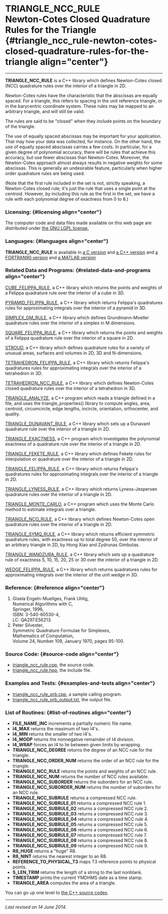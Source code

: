 TRIANGLE\_NCC\_RULE\
Newton-Cotes Closed Quadrature Rules for the Triangle {#triangle_ncc_rule-newton-cotes-closed-quadrature-rules-for-the-triangle align="center"}
=====================================================

------------------------------------------------------------------------

**TRIANGLE\_NCC\_RULE** is a C++ library which defines Newton-Cotes
closed (NCC) quadrature rules over the interior of a triangle in 2D.

Newton-Cotes rules have the characteristic that the abscissas are
equally spaced. For a triangle, this refers to spacing in the unit
reference triangle, or in the barycentric coordinate system. These rules
may be mapped to an arbitrary triangle, and will still be valid.

The rules are said to be "closed" when they include points on the
boundary of the triangle.

The use of equally spaced abscissas may be important for your
application. That may how your data was collected, for instance. On the
other hand, the use of equally spaced abscissas carries a few costs. In
particular, for a given degree of polynomial accuracy, there will be
rules that achieve this accuracy, but use fewer abscissas than
Newton-Cotes. Moreover, the Newton-Cotes approach almost always results
in negative weights for some abscissas. This is generally an undesirable
feature, particularly when higher order quadrature rules are being used.

(Note that the first rule included in the set is not, strictly speaking,
a Newton-Cotes closed rule; it's just the rule that uses a single point
at the centroid. However, by including this rule as the first in the
set, we have a rule with each polynomial degree of exactness from 0 to
8.)

### Licensing: {#licensing align="center"}

The computer code and data files made available on this web page are
distributed under [the GNU LGPL license.](../../txt/gnu_lgpl.txt)

### Languages: {#languages align="center"}

**TRIANGLE\_NCC\_RULE** is available in [a C
version](../../c_src/triangle_ncc_rule/triangle_ncc_rule.md) and [a
C++ version](../../master/triangle_ncc_rule/triangle_ncc_rule.md) and
[a FORTRAN90
version](../../f_src/triangle_ncc_rule/triangle_ncc_rule.md) and [a
MATLAB version](../../m_src/triangle_ncc_rule/triangle_ncc_rule.md)

### Related Data and Programs: {#related-data-and-programs align="center"}

[CUBE\_FELIPPA\_RULE](../../master/cube_felippa_rule/cube_felippa_rule.md),
a C++ library which returns the points and weights of a Felippa
quadrature rule over the interior of a cube in 3D.

[PYRAMID\_FELIPPA\_RULE](../../master/pyramid_felippa_rule/pyramid_felippa_rule.md),
a C++ library which returns Felippa's quadratures rules for
approximating integrals over the interior of a pyramid in 3D.

[SIMPLEX\_GM\_RULE](../../master/simplex_gm_rule/simplex_gm_rule.md),
a C++ library which defines Grundmann-Moeller quadrature rules over the
interior of a simplex in M dimensions.

[SQUARE\_FELIPPA\_RULE](../../master/square_felippa_rule/square_felippa_rule.md),
a C++ library which returns the points and weights of a Felippa
quadrature rule over the interior of a square in 2D.

[STROUD](../../master/stroud/stroud.md), a C++ library which defines
quadrature rules for a variety of unusual areas, surfaces and volumes in
2D, 3D and N-dimensions.

[TETRAHEDRON\_FELIPPA\_RULE](../../master/tetrahedron_felippa_rule/tetrahedron_felippa_rule.md),
a C++ library which returns Felippa's quadratures rules for
approximating integrals over the interior of a tetrahedron in 3D.

[TETRAHEDRON\_NCC\_RULE](../../master/tetrahedron_ncc_rule/tetrahedron_ncc_rule.md),
a C++ library which defines Newton-Cotes closed quadrature rules over
the interior of a tetrahedron in 3D.

[TRIANGLE\_ANALYZE](../../master/triangle_analyze/triangle_analyze.md),
a C++ program which reads a triangle defined in a file, and uses the
triangle\_properties() library to compute angles, area, centroid,
circumcircle, edge lengths, incircle, orientation, orthocenter, and
quality.

[TRIANGLE\_DUNAVANT\_RULE](../../master/triangle_dunavant_rule/triangle_dunavant_rule.md),
a C++ library which sets up a Dunavant quadrature rule over the interior
of a triangle in 2D.

[TRIANGLE\_EXACTNESS](../../master/triangle_exactness/triangle_exactness.md),
a C++ program which investigates the polynomial exactness of a
quadrature rule over the interior of a triangle in 2D.

[TRIANGLE\_FEKETE\_RULE](../../master/triangle_fekete_rule/triangle_fekete_rule.md),
a C++ library which defines Fekete rules for interpolation or quadrature
over the interior of a triangle in 2D.

[TRIANGLE\_FELIPPA\_RULE](../../master/triangle_felippa_rule/triangle_felippa_rule.md),
a C++ library which returns Felippa's quadratures rules for
approximating integrals over the interior of a triangle in 2D.

[TRIANGLE\_LYNESS\_RULE](../../master/triangle_lyness_rule/triangle_lyness_rule.md),
a C++ library which returns Lyness-Jespersen quadrature rules over the
interior of a triangle in 2D.

[TRIANGLE\_MONTE\_CARLO](../../master/triangle_monte_carlo/triangle_monte_carlo.md),
a C++ program which uses the Monte Carlo method to estimate integrals
over a triangle.

[TRIANGLE\_NCO\_RULE](../../master/triangle_nco_rule/triangle_nco_rule.md),
a C++ library which defines Newton-Cotes open quadrature rules over the
interior of a triangle in 2D.

[TRIANGLE\_SYMQ\_RULE](../../master/triangle_symq_rule/triangle_symq_rule.md),
a C++ library which returns efficient symmetric quadrature rules, with
exactness up to total degree 50, over the interior of an arbitrary
triangle in 2D, by Hong Xiao and Zydrunas Gimbutas.

[TRIANGLE\_WANDZURA\_RULE](../../master/triangle_wandzura_rule/triangle_wandzura_rule.md),
a C++ library which sets up a quadrature rule of exactness 5, 10, 15,
20, 25 or 30 over the interior of a triangle in 2D.

[WEDGE\_FELIPPA\_RULE](../../master/wedge_felippa_rule/wedge_felippa_rule.md),
a C++ library which returns quadratures rules for approximating
integrals over the interior of the unit wedge in 3D.

### Reference: {#reference align="center"}

1.  Gisela Engeln-Muellges, Frank Uhlig,\
    Numerical Algorithms with C,\
    Springer, 1996,\
    ISBN: 3-540-60530-4,\
    LC: QA297.E56213.
2.  Peter Silvester,\
    Symmetric Quadrature Formulae for Simplexes,\
    Mathematics of Computation,\
    Volume 24, Number 109, January 1970, pages 95-100.

### Source Code: {#source-code align="center"}

-   [triangle\_ncc\_rule.cpp](triangle_ncc_rule.cpp), the source code.
-   [triangle\_ncc\_rule.hpp](triangle_ncc_rule.hpp), the include file.

### Examples and Tests: {#examples-and-tests align="center"}

-   [triangle\_ncc\_rule\_prb.cpp](triangle_ncc_rule_prb.cpp), a sample
    calling program.
-   [triangle\_ncc\_rule\_prb\_output.txt](triangle_ncc_rule_prb_output.txt),
    the output file.

### List of Routines: {#list-of-routines align="center"}

-   **FILE\_NAME\_INC** increments a partially numeric file name.
-   **I4\_MAX** returns the maximum of two I4's.
-   **I4\_MIN** returns the smaller of two I4's.
-   **I4\_MODP** returns the nonnegative remainder of I4 division.
-   **I4\_WRAP** forces an I4 to lie between given limits by wrapping.
-   **TRIANGLE\_NCC\_DEGREE** returns the degree of an NCC rule for the
    triangle.
-   **TRIANGLE\_NCC\_ORDER\_NUM** returns the order of an NCC rule for
    the triangle.
-   **TRIANGLE\_NCC\_RULE** returns the points and weights of an NCC
    rule.
-   **TRIANGLE\_NCC\_NUM** returns the number of NCC rules available.
-   **TRIANGLE\_NCC\_SUBORDER** returns the suborders for an NCC rule.
-   **TRIANGLE\_NCC\_SUBORDER\_NUM** returns the number of suborders for
    an NCC rule.
-   **TRIANGLE\_NCC\_SUBRULE** returns a compressed NCC rule.
-   **TRIANGLE\_NCC\_SUBRULE\_01** returns a compressed NCC rule 1.
-   **TRIANGLE\_NCC\_SUBRULE\_02** returns a compressed NCC rule 2.
-   **TRIANGLE\_NCC\_SUBRULE\_03** returns a compressed NCC rule 3.
-   **TRIANGLE\_NCC\_SUBRULE\_04** returns a compressed NCC rule 4.
-   **TRIANGLE\_NCC\_SUBRULE\_05** returns a compressed NCC rule 5.
-   **TRIANGLE\_NCC\_SUBRULE\_06** returns a compressed NCC rule 6.
-   **TRIANGLE\_NCC\_SUBRULE\_07** returns a compressed NCC rule 7.
-   **TRIANGLE\_NCC\_SUBRULE\_08** returns a compressed NCC rule 8.
-   **TRIANGLE\_NCC\_SUBRULE\_09** returns a compressed NCC rule 9.
-   **R8\_HUGE** returns a "huge" R8.
-   **R8\_NINT** returns the nearest integer to an R8.
-   **REFERENCE\_TO\_PHYSICAL\_T3** maps T3 reference points to physical
    points.
-   **S\_LEN\_TRIM** returns the length of a string to the last
    nonblank.
-   **TIMESTAMP** prints the current YMDHMS date as a time stamp.
-   **TRIANGLE\_AREA** computes the area of a triangle.

You can go up one level to [the C++ source codes](../cpp_src.md).

------------------------------------------------------------------------

*Last revised on 14 June 2014.*
